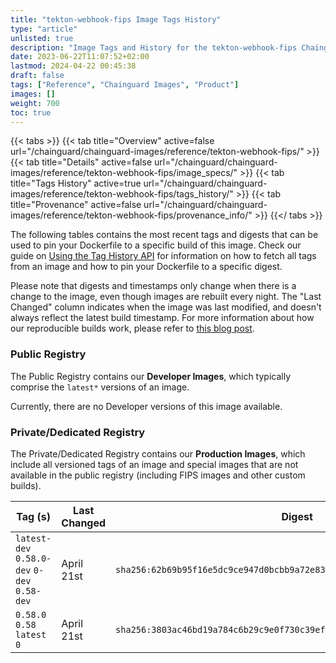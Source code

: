 ```yaml
---
title: "tekton-webhook-fips Image Tags History"
type: "article"
unlisted: true
description: "Image Tags and History for the tekton-webhook-fips Chainguard Image"
date: 2023-06-22T11:07:52+02:00
lastmod: 2024-04-22 00:45:38
draft: false
tags: ["Reference", "Chainguard Images", "Product"]
images: []
weight: 700
toc: true
---
```


{{< tabs >}}
{{< tab title="Overview" active=false url="/chainguard/chainguard-images/reference/tekton-webhook-fips/" >}}
{{< tab title="Details" active=false url="/chainguard/chainguard-images/reference/tekton-webhook-fips/image_specs/" >}}
{{< tab title="Tags History" active=true url="/chainguard/chainguard-images/reference/tekton-webhook-fips/tags_history/" >}}
{{< tab title="Provenance" active=false url="/chainguard/chainguard-images/reference/tekton-webhook-fips/provenance_info/" >}}
{{</ tabs >}}

The following tables contains the most recent tags and digests that can be used to pin your Dockerfile to a specific build of this image. Check our guide on [Using the Tag History API](/chainguard/chainguard-images/using-the-tag-history-api/) for information on how to fetch all tags from an image and how to pin your Dockerfile to a specific digest.

Please note that digests and timestamps only change when there is a change to the image, even though images are rebuilt every night. The "Last Changed" column indicates when the image was last modified, and doesn't always reflect the latest build timestamp. For more information about how our reproducible builds work, please refer to [this blog post](https://www.chainguard.dev/unchained/reproducing-chainguards-reproducible-image-builds).

### Public Registry
The Public Registry contains our **Developer Images**, which typically comprise the `latest*` versions of an image.

Currently, there are no Developer versions of this image available.

### Private/Dedicated Registry
The Private/Dedicated Registry contains our **Production Images**, which include all versioned tags of an image and special images that are not available in the public registry (including FIPS images and other custom builds).

| Tag (s)                                       | Last Changed | Digest                                                                    |
|-----------------------------------------------|--------------|---------------------------------------------------------------------------|
|  `latest-dev` `0.58.0-dev` `0-dev` `0.58-dev` | April 21st   | `sha256:62b69b95f16e5dc9ce947d0bcbb9a72e83630f9329026f1c44a66b8589c525f6` |
|  `0.58.0` `0.58` `latest` `0`                 | April 21st   | `sha256:3803ac46bd19a784c6b29c9e0f730c39ef9f60ab2205273bd0691cd52d51915a` |

